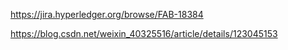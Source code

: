https://jira.hyperledger.org/browse/FAB-18384

https://blog.csdn.net/weixin_40325516/article/details/123045153